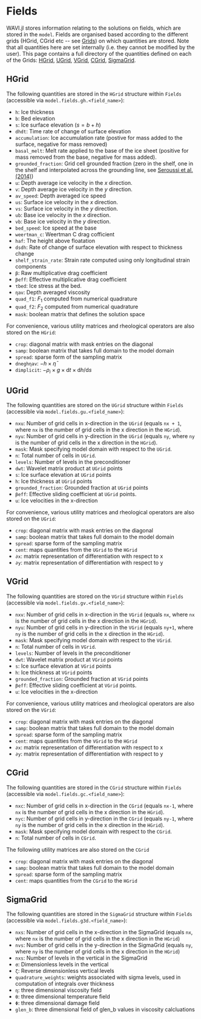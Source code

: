 # Fields
WAVI.jl stores information relating to the solutions on fields, which are stored in the `model`. Fields are organised based according to the different grids (HGrid, CGrid etc -- see [Grids](grid.md)) on which quantities are stored. Note that all quantities here are set internally (i.e. they cannot be modified by the user). This page contains a full directory of the quantities defined on each of the Grids: [HGrid](#HGrid), [UGrid](#UGrid), [VGrid](#VGrid), [CGrid](#CGrid), [SigmaGrid](#SigmaGrid).

## HGrid
The following quantities are stored in the `HGrid` structure within `Fields` (accessible via `model.fields.gh.<field_name>`):
- `h`: Ice thickness
- `b`: Bed elevation
- `s`: Ice surface elevation ($s = b + h$)
- `dhdt`: Time rate of change of surface elevation
- `accumulation`: Ice accumulation rate (postive for mass added to the surface, negative for mass removed)
- `basal_melt`: Melt rate applied to the base of the ice sheet (positive for mass removed from the base, negative for mass added).
- `grounded_fraction`: Grid cell grounded fraction (zero in the shelf, one in the shelf and interpolated across the grounding line, see [Seroussi et al. (2014)](https://tc.copernicus.org/articles/8/1699/2014/))
- `u`: Depth average ice velocity in the $x$ direction.
- `v`: Depth average ice velocity in the $y$ direction.
- `av_speed`: Depth averaged ice speed 
- `us`: Surface ice velocity in the $x$ direction.
- `vs`: Surface ice velocity in the $y$ direction.
- `ub`: Base ice velocity in the $x$ direction.
- `vb`: Base ice velocity in the $y$ direction.
- `bed_speed`: Ice speed at the base
- `weertman_c`: Weertman C drag cofficient
- `haf`: The height above floatation
- `dsdh`: Rate of change of surface elevation with respect to thickness change
- `shelf_strain_rate`: Strain rate computed using only longitudinal strain components
- `β`: Raw multiplicative drag coefficient
- `βeff`: Effective multiplicative drag coefficient
- `τbed`: Ice stress at the bed.
- `ηav`: Depth averaged viscosity
- `quad_f1`: $F_1$ computed from numerical quadrature
- `quad_f2`: $F_2$ computed from numerical quadrature
- `mask`: boolean matrix that defines the solution space

For convenience, various utility matrices and rheological operators are also stored on the `HGrid`:
- `crop`: diagonal matrix with mask entries on the diagonal 
- `samp`: boolean matrix that takes full domain to the model domain
- `spread`: sparse form of the sampling matrix
- `dneghηav`: $-h \times \bar{\eta}$
- `dimplicit`: $-\rho_i \times g \times \mathrm{d}t \times \mathrm{d}h/\mathrm{d}s$

## UGrid
The following quantities are stored on the `UGrid` structure within `Fields` (accessible via `model.fields.gu.<field_name>`):
- `nxu`: Number of grid cells in x-direction in the `UGrid` (equals `nx + 1`, where `nx` is the number of grid cells in the x direction in the `HGrid`).
- `nyu`: Number of grid cells in y-direction in the `UGrid` (equals `ny`, where `ny` is the number of grid cells in the x direction in the `HGrid`).
- `mask`: Mask specifying model domain with respect to the `UGrid`.
- `n`: Total number of cells in `UGrid`.
- `levels`: Number of levels in the preconditioner
-  `dwt`: Wavelet matrix product at `UGrid` points 
- `s`: Ice surface elevation at `UGrid` points
- `h`: Ice thickness at `UGrid` points
- `grounded_fraction`: Grounded fraction at `UGrid` points
- `βeff`: Effective sliding coefficient at `UGrid` points.
- `u`: Ice velocities in the x-direction

For convenience, various utility matrices and rheological operators are also stored on the `UGrid`:
- `crop`: diagonal matrix with mask entries on the diagonal 
- `samp`: boolean matrix that takes full domain to the model domain
- `spread`: sparse form of the sampling matrix
- `cent`: maps quantities from the `UGrid` to the `HGrid`
- `∂x`: matrix representation of differentiation with respect to x 
- `∂y`: matrix representation of differentiation with respect to y

## VGrid
The following quantities are stored on the `VGrid` structure within `Fields` (accessible via `model.fields.gv.<field_name>`):
- `nxv`: Number of grid cells in x-direction in the `VGrid` (equals `nx`, where `nx` is the number of grid cells in the x direction in the `HGrid`).
- `nyu`: Number of grid cells in y-direction in the `VGrid` (equals `ny+1`, where `ny` is the number of grid cells in the x direction in the `HGrid`).
- `mask`: Mask specifying model domain with respect to the `VGrid`.
- `n`: Total number of cells in `VGrid`.
- `levels`: Number of levels in the preconditioner
-  `dwt`: Wavelet matrix product at `VGrid` points 
- `s`: Ice surface elevation at `VGrid` points
- `h`: Ice thickness at `VGrid` points
- `grounded_fraction`: Grounded fraction at `VGrid` points
- `βeff`: Effective sliding coefficient at `VGrid` points.
- `u`: Ice velocities in the x-direction

For convenience, various utility matrices and rheological operators are also stored on the `VGrid`:
- `crop`: diagonal matrix with mask entries on the diagonal 
- `samp`: boolean matrix that takes full domain to the model domain
- `spread`: sparse form of the sampling matrix
- `cent`: maps quantities from the `VGrid` to the `HGrid`
- `∂x`: matrix representation of differentiation with respect to x 
- `∂y`: matrix representation of differentiation with respect to y

## CGrid
The following quantities are stored in the `CGrid` structure within `Fields` (accessible via `model.fields.gc.<field_name>`):
- `nxc`: Number of grid cells in x-direction in the `CGrid` (equals `nx-1`, where `nx` is the number of grid cells in the x direction in the `HGrid`).
- `nyc`: Number of grid cells in y-direction in the `CGrid` (equals `ny-1`, where `ny` is the number of grid cells in the x direction in the `HGrid`).
- `mask`: Mask specifying model domain with respect to the `CGrid`.
- `n`: Total number of cells in `CGrid`.

The following utility matrices are also stored on the `CGrid`
- `crop`: diagonal matrix with mask entries on the diagonal 
- `samp`: boolean matrix that takes full domain to the model domain
- `spread`: sparse form of the sampling matrix
- `cent`: maps quantities from the `CGrid` to the `HGrid`

## SigmaGrid
The following quantities are stored in the `SigmaGrid` structure within `Fields` (accessible via `model.fields.g3d.<field_name>`):
- `nxs`: Number of grid cells in the x-direction in the SigmaGrid (equals `nx`, where `nx` is the number of grid cells in the x direction in the `HGrid`)
- `nvs`: Number of grid cells in the y-direction in the SigmaGrid (equals `ny`, where `ny` is the number of grid cells in the x direction in the `HGrid`)
- `nxs`: Number of levels in the vertical in the SigmaGrid 
- `σ`: Dimensionless levels in the vertical
- `ζ`: Reverse dimensionless vertical levels
- `quadrature_weights`: weights associated with sigma levels, used in computation of integrals over thickness
- `η`: three dimensional viscosity field
- `θ`: three dimensional temperature field
- `Φ`:  three dimensional damage field
- `glen_b`: three dimensional field of glen_b values in viscosity calcluations

